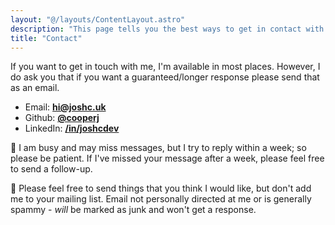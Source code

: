 ```yaml
---
layout: "@/layouts/ContentLayout.astro"
description: "This page tells you the best ways to get in contact with me!"
title: "Contact"
---
```


If you want to get in touch with me, I'm available in most places. However, I do ask you that if you want a guaranteed/longer response please send that as an email.

- Email: **[hi@joshc.uk](mailto:hi@joshc.uk)**
- Github: **[@cooperj](https://www.github.com/cooperj)**
- LinkedIn: **[/in/joshcdev](https://www.linkedin.com/in/joshcdev/)**
<!-- - Mastodon: **[@joshc@mastodon.gamedev.place](https://mastodon.gamedev.place/@joshc)** -->

<div class="bg-orange-100 dark:bg-orange-700 p-5 mt-10 rounded-xl drop-shadow-md">

<p class="mb-5">
    <span aria-hidden="true">🤯</span> I am busy and may miss messages, but I try to reply within a week; so please be patient.
    If I've missed your message after a week, please feel free to send a follow-up.
</p>

<p>
    <span aria-hidden="true">🥫</span> Please feel free to send things that you think I would like, but don't add me to your mailing list. Email not personally directed at me or is generally spammy - <em>will</em> be marked as junk and won't get a response.
</p>

</div>
